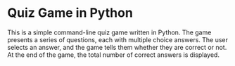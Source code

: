 # Quiz Game in Python
This is a simple command-line quiz game written in Python. The game presents a series of questions, each with multiple choice answers. The user selects an answer, and the game tells them whether they are correct or not. At the end of the game, the total number of correct answers is displayed.
